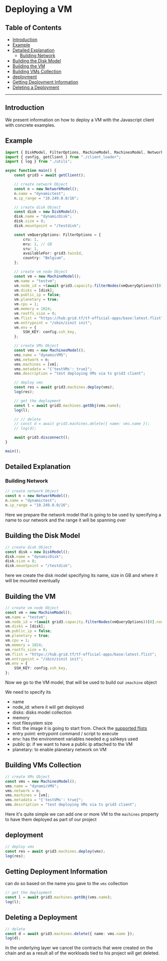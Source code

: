 
<h1> Deploying a VM </h1>

<h2>Table of Contents</h2>

- [Introduction](#introduction)
- [Example](#example)
- [Detailed Explanation](#detailed-explanation)
  - [Building Network](#building-network)
- [Building the Disk Model](#building-the-disk-model)
- [Building the VM](#building-the-vm)
- [Building VMs Collection](#building-vms-collection)
- [deployment](#deployment)
- [Getting Deployment Information](#getting-deployment-information)
- [Deleting a Deployment](#deleting-a-deployment)

***

## Introduction

We present information on how to deploy a VM with the Javascript client with concrete examples.

## Example

```ts
import { DiskModel, FilterOptions, MachineModel, MachinesModel, NetworkModel } from "../src";
import { config, getClient } from "./client_loader";
import { log } from "./utils";

async function main() {
    const grid3 = await getClient();

    // create network Object
    const n = new NetworkModel();
    n.name = "dynamictest";
    n.ip_range = "10.249.0.0/16";

    // create disk Object
    const disk = new DiskModel();
    disk.name = "dynamicDisk";
    disk.size = 8;
    disk.mountpoint = "/testdisk";

    const vmQueryOptions: FilterOptions = {
        cru: 1,
        mru: 1, // GB
        sru: 1,
        availableFor: grid3.twinId,
        country: "Belgium",
    };

    // create vm node Object
    const vm = new MachineModel();
    vm.name = "testvm";
    vm.node_id = +(await grid3.capacity.filterNodes(vmQueryOptions))[0].nodeId; // TODO: allow random choice
    vm.disks = [disk];
    vm.public_ip = false;
    vm.planetary = true;
    vm.cpu = 1;
    vm.memory = 1024;
    vm.rootfs_size = 0;
    vm.flist = "https://hub.grid.tf/tf-official-apps/base:latest.flist";
    vm.entrypoint = "/sbin/zinit init";
    vm.env = {
        SSH_KEY: config.ssh_key,
    };

    // create VMs Object
    const vms = new MachinesModel();
    vms.name = "dynamicVMS";
    vms.network = n;
    vms.machines = [vm];
    vms.metadata = "{'testVMs': true}";
    vms.description = "test deploying VMs via ts grid3 client";

    // deploy vms
    const res = await grid3.machines.deploy(vms);
    log(res);

    // get the deployment
    const l = await grid3.machines.getObj(vms.name);
    log(l);

    // // delete
    // const d = await grid3.machines.delete({ name: vms.name });
    // log(d);

    await grid3.disconnect();
}

main();
```

## Detailed Explanation

### Building Network

```ts
// create network Object
const n = new NetworkModel();
n.name = "dynamictest";
n.ip_range = "10.249.0.0/16";
```

Here we prepare the network model that is going to be used by specifying a name to our network and the range it will be spanning over

## Building the Disk Model

```ts
// create disk Object
const disk = new DiskModel();
disk.name = "dynamicDisk";
disk.size = 8;
disk.mountpoint = "/testdisk";
```

here we create the disk model specifying its name, size in GB and where it will be mounted eventually

## Building the VM

```ts
// create vm node Object
const vm = new MachineModel();
vm.name = "testvm";
vm.node_id = +(await grid3.capacity.filterNodes(vmQueryOptions))[0].nodeId; // TODO: allow random choice
vm.disks = [disk];
vm.public_ip = false;
vm.planetary = true;
vm.cpu = 1;
vm.memory = 1024;
vm.rootfs_size = 0;
vm.flist = "https://hub.grid.tf/tf-official-apps/base:latest.flist";
vm.entrypoint = "/sbin/zinit init";
vm.env = {
    SSH_KEY: config.ssh_key,
};
```

Now we go to the VM model, that will be used to build our `zmachine` object

We need to specify its

- name
- node_id: where it will get deployed
- disks: disks model collection
- memory
- root filesystem size
- flist: the image it is going to start from. Check the [supported flists](/manual3_iac/grid3_supported_flists.md)
- entry point: entrypoint command / script to execute
- env: has the environment variables needed e.g sshkeys used
- public ip: if we want to have a public ip attached to the VM
- planetary: to enable planetary network on VM

## Building VMs Collection

```ts
// create VMs Object
const vms = new MachinesModel();
vms.name = "dynamicVMS";
vms.network = n;
vms.machines = [vm];
vms.metadata = "{'testVMs': true}";
vms.description = "test deploying VMs via ts grid3 client";
```

Here it's quite simple we can add one or more VM to the `machines` property to have them deployed as part of our project

## deployment

```ts
// deploy vms
const res = await grid3.machines.deploy(vms);
log(res);
```

## Getting Deployment Information

can do so based on the name you gave to the `vms` collection

```ts
// get the deployment
const l = await grid3.machines.getObj(vms.name);
log(l);
```

## Deleting a Deployment

```ts
// delete
const d = await grid3.machines.delete({ name: vms.name });
log(d);
```

In the underlying layer we cancel the contracts that were created on the chain and as a result all of the workloads tied to his project will get deleted.
